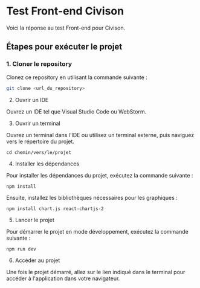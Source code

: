 # Test Front-end Civison

Voici la réponse au test Front-end pour Civison.

## Étapes pour exécuter le projet

### 1. Cloner le repository
Clonez ce repository en utilisant la commande suivante :

```bash
git clone <url_du_repository>
```
2. Ouvrir un IDE

Ouvrez un IDE tel que Visual Studio Code ou WebStorm.

3. Ouvrir un terminal

Ouvrez un terminal dans l'IDE ou utilisez un terminal externe, puis naviguez vers le répertoire du projet.

```
cd chemin/vers/le/projet
```
4. Installer les dépendances

Pour installer les dépendances du projet, exécutez la commande suivante :
```
npm install
```
Ensuite, installez les bibliothèques nécessaires pour les graphiques :
```
npm install chart.js react-chartjs-2
```
5. Lancer le projet

Pour démarrer le projet en mode développement, exécutez la commande suivante :
```
npm run dev
```
6. Accéder au projet

Une fois le projet démarré, allez sur le lien indiqué dans le terminal pour accéder à l'application dans votre navigateur.
